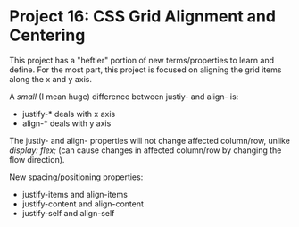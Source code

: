 <h1>Project 16: CSS Grid Alignment and Centering</h1>
<p>This project has a "heftier" portion of new terms/properties to learn and define. For the most part, this project is focused on aligning the grid items along the x and y axis.</p>
<p>A <em>small</em> (I mean huge) difference between justiy- and align- is:</p>
<ul>
    <li>justify-* deals with x axis</li>
    <li>align-* deals with y axis</li>
</ul>
<p>The justiy- and align- properties will not change affected column/row, unlike <em>display: flex;</em> (can cause changes in affected column/row by changing the flow direction).</p>

<p>New spacing/positioning properties:</p>
<ul>
    <li>justify-items and align-items</li>
    <li>justify-content and align-content</li>
    <li>justify-self and align-self</li>
</ul>